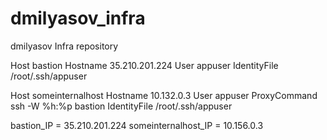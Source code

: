 # dmilyasov_infra
dmilyasov Infra repository

Host bastion
  Hostname 35.210.201.224
  User appuser
  IdentityFile /root/.ssh/appuser

Host someinternalhost
  Hostname 10.132.0.3
  User appuser
  ProxyCommand ssh -W %h:%p bastion
  IdentityFile /root/.ssh/appuser

bastion_IP = 35.210.201.224
someinternalhost_IP = 10.156.0.3
